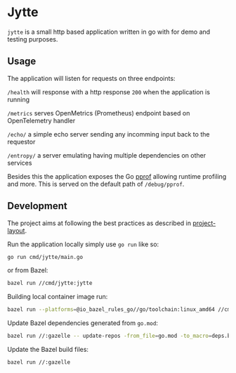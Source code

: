 # Jytte

`jytte` is a small http based application written in go with for demo and testing purposes.


## Usage

The application will listen for requests on three endpoints:

`/health`
  will response with a http response `200` when the application is running

`/metrics`
  serves OpenMetrics (Prometheus) endpoint based on OpenTelemetry handler

`/echo/`
  a simple echo server sending any incomming input back to the requestor

`/entropy/`
  a server emulating having multiple dependencies on other services

Besides this the application exposes the Go [pprof](https://golang.org/pkg/net/http/pprof/) allowing runtime profiling and more. This is served on the default path of `/debug/pprof`.


## Development

The project aims at following the best practices as described in [project-layout](https://github.com/golang-standards/project-layout).

Run the application locally simply use `go run` like so:

```bash
go run cmd/jytte/main.go
```

or from Bazel:

```bash
bazel run //cmd/jytte:jytte
```

Building local container image run:

```bash
bazel run --platforms=@io_bazel_rules_go//go/toolchain:linux_amd64 //cmd/jytte:docker_image
```

Update Bazel dependencies generated from `go.mod`:

```bash
bazel run //:gazelle -- update-repos -from_file=go.mod -to_macro=deps.bzl%go_dependencies
```

Update the Bazel build files:

```bash
bazel run //:gazelle
```
